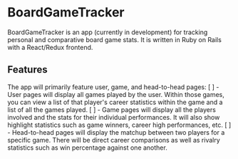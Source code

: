 # BoardGameTracker

BoardGameTracker is an app (currently in development) for tracking personal and comparative board game stats. It is written in Ruby on Rails with a React/Redux frontend.

## Features

The app will primarily feature user, game, and head-to-head pages:
[ ] - User pages will display all games played by the user. Within those games, you can view a list of that player's career statistics within the game and a list of all the games played.
[ ] - Game pages will display all the players involved and the stats for their individual performances. It will also show highlight statistics such as game winners, career high performances, etc.
[ ] - Head-to-head pages will display the matchup between two players for a specific game. There will be direct career comparisons as well as rivalry statistics such as win percentage against one another.
